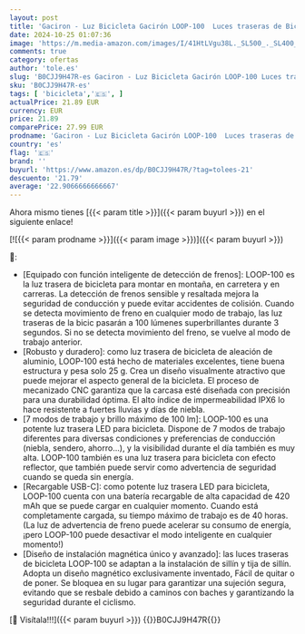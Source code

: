 ```yaml
---
layout: post
title: 'Gaciron - Luz Bicicleta Gacirón LOOP-100  Luces traseras de Bicicleta con Sensor de Freno  Luz traseras de bicic de 100lm Alto Brillo  Luz Trasera de Bicicleta de aleación de Aluminio con instalación magnética'
date: 2024-10-25 01:07:36
image: 'https://m.media-amazon.com/images/I/41HtLVgu38L._SL500_._SL400_.jpg'
comments: true
category: ofertas
author: 'tole.es'
slug: 'B0CJJ9H47R-es Gaciron - Luz Bicicleta Gacirón LOOP-100 Luces traseras de...'
sku: 'B0CJJ9H47R-es'
tags: [ 'bicicleta','🇪🇸', ]
actualPrice: 21.89 EUR
currency: EUR
price: 21.89
comparePrice: 27.99 EUR
prodname: 'Gaciron - Luz Bicicleta Gacirón LOOP-100  Luces traseras de Bicicleta con Sensor de Freno  Luz traseras de bicic de 100lm Alto Brillo  Luz Trasera de Bicicleta de aleación de Aluminio con instalación magnética'
country: 'es'
flag: '🇪🇸'
brand: ''
buyurl: 'https://www.amazon.es/dp/B0CJJ9H47R/?tag=tolees-21'
descuento: '21.79'
average: '22.9066666666667'
---
```


Ahora mismo tienes [{{< param title >}}]({{< param buyurl >}}) en el siguiente enlace!

[![{{< param prodname >}}]({{< param image >}})]({{< param buyurl >}})

🔎:

- [Equipado con función inteligente de detección de frenos]: LOOP-100 es la luz trasera de bicicleta para montar en montaña, en carretera y en carreras. La detección de frenos sensible y resaltada mejora la seguridad de conducción y puede evitar accidentes de colisión. Cuando se detecta movimiento de freno en cualquier modo de trabajo, las luz traseras de la bicic pasarán a 100 lúmenes superbrillantes durante 3 segundos. Si no se detecta movimiento del freno, se vuelve al modo de trabajo anterior.
- [Robusto y duradero]: como luz trasera de bicicleta de aleación de aluminio, LOOP-100 está hecho de materiales excelentes, tiene buena estructura y pesa solo 25 g. Crea un diseño visualmente atractivo que puede mejorar el aspecto general de la bicicleta. El proceso de mecanizado CNC garantiza que la carcasa esté diseñada con precisión para una durabilidad óptima. El alto índice de impermeabilidad IPX6 lo hace resistente a fuertes lluvias y días de niebla.
- [7 modos de trabajo y brillo máximo de 100 lm]: LOOP-100 es una potente luz trasera LED para bicicleta. Dispone de 7 modos de trabajo diferentes para diversas condiciones y preferencias de conducción (niebla, sendero, ahorro...), y la visibilidad durante el día también es muy alta. LOOP-100 también es una luz trasera para bicicleta con efecto reflector, que también puede servir como advertencia de seguridad cuando se queda sin energía.
- [Recargable USB-C]: como potente luz trasera LED para bicicleta, LOOP-100 cuenta con una batería recargable de alta capacidad de 420 mAh que se puede cargar en cualquier momento. Cuando está completamente cargada, su tiempo máximo de trabajo es de 40 horas. (La luz de advertencia de freno puede acelerar su consumo de energía, ¡pero LOOP-100 puede desactivar el modo inteligente en cualquier momento!)
- [Diseño de instalación magnética único y avanzado]: las luces traseras de bicicleta LOOP-100 se adaptan a la instalación de sillín y tija de sillín. Adopta un diseño magnético exclusivamente inventado, Fácil de quitar o de poner. Se bloquea en su lugar para garantizar una sujeción segura, evitando que se resbale debido a caminos con baches y garantizando la seguridad durante el ciclismo.

[🛒 Visítala!!!]({{< param buyurl >}})
{{<world>}}B0CJJ9H47R{{</world>}}
